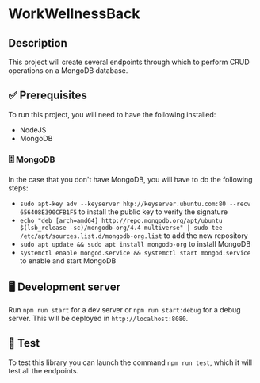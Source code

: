 # WorkWellnessBack

## Description

This project will create several endpoints through which to perform CRUD operations on a MongoDB database.

## ✅ Prerequisites

To run this project, you will need to have the following installed:

* NodeJS
* MongoDB

### 🗄️ MongoDB

In the case that you don't have MongoDB, you will have to do the following steps:

* `sudo apt-key adv --keyserver hkp://keyserver.ubuntu.com:80 --recv 656408E390CFB1F5` to install the public key to verify the signature
* `echo "deb [arch=amd64] http://repo.mongodb.org/apt/ubuntu $(lsb_release -sc)/mongodb-org/4.4 multiverse" | sudo tee /etc/apt/sources.list.d/mongodb-org.list` to add the new repository
* `sudo apt update && sudo apt install mongodb-org` to install MongoDB
* `systemctl enable mongod.service && systemctl start mongod.service` to enable and start MongoDB

## 🖥️ Development server

Run `npm run start` for a dev server or `npm run start:debug` for a debug server. This will be deployed in `http://localhost:8080`.

## 🧪 Test

To test this library you can launch the command `npm run test`, which it will test all the endpoints.
